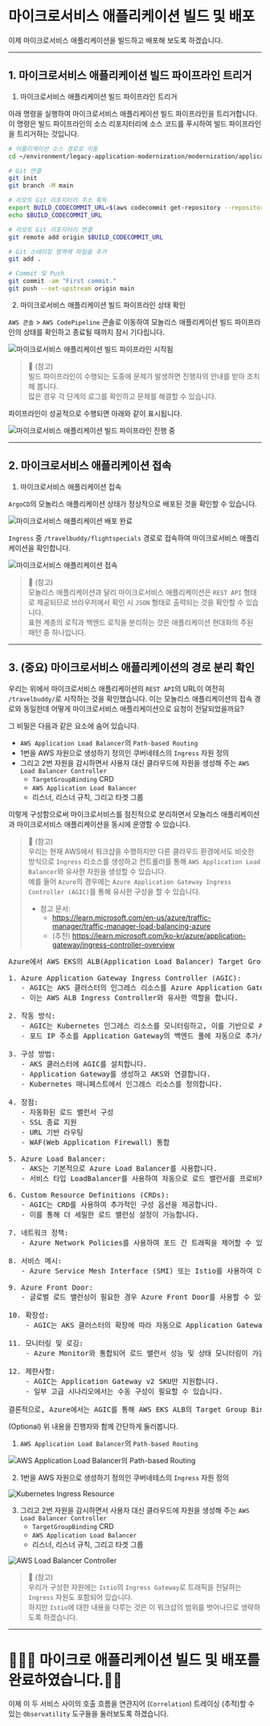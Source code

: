 # 마이크로서비스 애플리케이션 빌드 및 배포

이제 마이크로서비스 애플리케이션을 빌드하고 배포해 보도록 하겠습니다.

---

## 1. 마이크로서비스 애플리케이션 빌드 파이프라인 트리거

1. 마이크로서비스 애플리케이션 빌드 파이프라인 트리거

아래 명령을 실행하여 마이크로서비스 애플리케이션 빌드 파이프라인을 트리거합니다. 이 명령은 빌드 파이프라인의 소스 리포지터리에 소스 코드를 푸시하여 빌드 파이프라인을 트리거하는 것입니다.

```bash
# 어플리케이션 소스 경로로 이동
cd ~/environment/legacy-application-modernization/modernization/applications/FlightSpecials/build/

# Git 연결
git init
git branch -M main

# 리모트 Git 리포지터리 주소 획득
export BUILD_CODECOMMIT_URL=$(aws codecommit get-repository --repository-name flightspecials-application --region ap-northeast-2 | grep -o '"cloneUrlHttp": "[^"]*'|grep -o '[^"]*$')
echo $BUILD_CODECOMMIT_URL

# 리모트 Git 리포지터리 연결
git remote add origin $BUILD_CODECOMMIT_URL

# Git 스테이징 영역에 파일을 추가
git add .

# Commit 및 Push
git commit -am "First commit."
git push --set-upstream origin main
```

2. 마이크로서비스 애플리케이션 빌드 파이프라인 상태 확인

`AWS 콘솔` > `AWS CodePipeline` 콘솔로 이동하여 모놀리스 애플리케이션 빌드 파이프라인의 상태를 확인하고 종료될 때까지 잠시 기다립니다.

![마이크로서비스 애플리케이션 빌드 파이프라인 시작됨](../../images/Microservices/Microservice-Application-Build-Pipeline-Triggered.png)

> 📌 (참고)<br>
> 빌드 파이프라인이 수행되는 도중에 문제가 발생하면 진행자의 안내를 받아 조치해 봅니다.<br>
> 많은 경우 각 단계의 로그를 확인하고 문제를 해결할 수 있습니다.

파이프라인이 성공적으로 수행되면 아래와 같이 표시됩니다.

![마이크로서비스 애플리케이션 빌드 파이프라인 진행 중](../../images/Microservices/../../images/Microservices/Microservice-Application-Build-Pipeline-Completed.png)

---

## 2. 마이크로서비스 애플리케이션 접속

1. 마이크로서비스 애플리케이션 접속

`ArgoCD`의 모놀리스 애플리케이션 상태가 정상적으로 배포된 것을 확인할 수 있습니다.

![마이크로서비스 애플리케이션 배포 완료](../../images/Microservices/Microservice-Application-Deployed-Ingress-in-ArogoCD.png)

`Ingress` 중 `/travelbuddy/flightspecials` 경로로 접속하여 마이크로서비스 애플리케이션을 확인합니다.

![마이크로서비스 애플리케이션 접속](../../images/Microservices/Microservice-Application-Accessed.png)

> 📌 (참고)<br>
> 모놀리스 애플리케이션과 달리 마이크로서비스 애플리케이션은 `REST API` 형태로 제공되므로 브라우저에서 확인 시 `JSON` 형태로 출력되는 것을 확인할 수 있습니다.<br>
> 표현 계층의 로직과 백엔드 로직을 분리하는 것은 애플리케이션 현대화의 주된 패턴 중 하나입니다.

---

## 3. (중요) 마이크로서비스 애플리케이션의 경로 분리 확인

우리는 위에서 마이크로서비스 애플리케이션의 `REST API`의 URL이 여전히 `/travelbuddy/`로 시작하는 것을 확인했습니다.
이는 모놀리스 애플리케이션의 접속 경로와 동일한데 어떻게 마이크로서비스 애플리케이션으로 요청이 전달되었을까요?

그 비밀은 다음과 같은 요소에 숨어 있습니다.
* `AWS Application Load Balancer`의 `Path-based Routing`
* 1번을 AWS 자원으로 생성하기 정의인 쿠버네테스의 `Ingress` 자원 정의
* 그리고 2번 자원을 감시하면서 사용자 대신 클라우드에 자원을 생성해 주는 `AWS Load Balancer Controller`
  * `TargetGroupBinding` CRD
  * `AWS Application Load Balancer`
  * 리스너, 리스너 규칙, 그리고 타겟 그룹

이렇게 구성함으로써 마이크로서비스를 점진적으로 분리하면서 모놀리스 애플리케이션과 마이크로서비스 애플리케이션을 동시에 운영할 수 있습니다.
    
> 📕 (참고)<br>
> 우리는 현재 AWS에서 워크샵을 수행하지만 다른 클라우드 환경에서도 비슷한 방식으로 `Ingress` 리소스를 생성하고 컨트롤러를 통해 `AWS Application Load Balancer`와 유사한 자원을 생성할 수 있습니다.<br>
> 예를 들어 `Azure`의 경우에는 `Azure Application Gateway Ingress Controller (AGIC)`를 통해 유사한 구성을 할 수 있습니다.<br>
> * 참고 문서:
>   * https://learn.microsoft.com/en-us/azure/traffic-manager/traffic-manager-load-balancing-azure
>   * (추천) https://learn.microsoft.com/ko-kr/azure/application-gateway/ingress-controller-overview
<pre>
Azure에서 AWS EKS의 ALB(Application Load Balancer) Target Group Binding과 직접적으로 동일한 기능은 없지만, 유사한 기능을 제공하는 솔루션이 있습니다. Azure Kubernetes Service (AKS)에서 이와 유사한 기능을 구현하는 방법을 설명드리겠습니다:

1. Azure Application Gateway Ingress Controller (AGIC):
   - AGIC는 AKS 클러스터의 인그레스 리소스를 Azure Application Gateway와 연동합니다.
   - 이는 AWS ALB Ingress Controller와 유사한 역할을 합니다.

2. 작동 방식:
   - AGIC는 Kubernetes 인그레스 리소스를 모니터링하고, 이를 기반으로 Application Gateway 설정을 자동으로 구성합니다.
   - 포드 IP 주소를 Application Gateway의 백엔드 풀에 자동으로 추가/제거합니다.

3. 구성 방법:
   - AKS 클러스터에 AGIC를 설치합니다.
   - Application Gateway를 생성하고 AKS와 연결합니다.
   - Kubernetes 매니페스트에서 인그레스 리소스를 정의합니다.

4. 장점:
   - 자동화된 로드 밸런서 구성
   - SSL 종료 지원
   - URL 기반 라우팅
   - WAF(Web Application Firewall) 통합

5. Azure Load Balancer:
   - AKS는 기본적으로 Azure Load Balancer를 사용합니다.
   - 서비스 타입 LoadBalancer를 사용하여 자동으로 로드 밸런서를 프로비저닝합니다.

6. Custom Resource Definitions (CRDs):
   - AGIC는 CRD를 사용하여 추가적인 구성 옵션을 제공합니다.
   - 이를 통해 더 세밀한 로드 밸런싱 설정이 가능합니다.

7. 네트워크 정책:
   - Azure Network Policies를 사용하여 포드 간 트래픽을 제어할 수 있습니다.

8. 서비스 메시:
   - Azure Service Mesh Interface (SMI) 또는 Istio를 사용하여 더 복잡한 트래픽 라우팅과 로드 밸런싱을 구현할 수 있습니다.

9. Azure Front Door:
   - 글로벌 로드 밸런싱이 필요한 경우 Azure Front Door를 사용할 수 있습니다.

10. 확장성:
    - AGIC는 AKS 클러스터의 확장에 따라 자동으로 Application Gateway 설정을 조정합니다.

11. 모니터링 및 로깅:
    - Azure Monitor와 통합되어 로드 밸런서 성능 및 상태 모니터링이 가능합니다.

12. 제한사항:
    - AGIC는 Application Gateway v2 SKU만 지원합니다.
    - 일부 고급 시나리오에서는 수동 구성이 필요할 수 있습니다.

결론적으로, Azure에서는 AGIC를 통해 AWS EKS ALB의 Target Group Binding과 유사한 기능을 제공합니다. 이를 통해 AKS 클러스터의 로드 밸런싱을 자동화하고 관리할 수 있습니다. 다만, 구체적인 구현 방식과 세부 기능에서는 차이가 있을 수 있으므로, 실제 적용 시 Azure의 문서와 베스트 프랙티스를 참조하는 것이 좋습니다.
</pre>


(Optional) 위 내용을 진행자와 함께 간단하게 둘러봅니다.

1. `AWS Application Load Balancer`의 `Path-based Routing`

![AWS Application Load Balancer의 Path-based Routing](../../images/Microservices/AWS-ALB-Path-Based-Routing.png)

2. 1번을 AWS 자원으로 생성하기 정의인 쿠버네테스의 `Ingress` 자원 정의

![Kubernetes Ingress Resource](../../images/Microservices/Kubernetes-Ingress-Resource.png)


3. 그리고 2번 자원을 감시하면서 사용자 대신 클라우드에 자원을 생성해 주는 `AWS Load Balancer Controller`
    * `TargetGroupBinding` CRD
    * `AWS Application Load Balancer`
    * 리스너, 리스너 규칙, 그리고 타겟 그룹

![AWS Load Balancer Controller](../../images/Microservices/AWS-Load-Balancer-Controller.png)

> 📌 (참고)<br>
> 우리가 구성한 자원에는 `Istio`의 `Ingress Gateway`로 트래픽을 전달하는 `Ingress` 자원도 포함되어 있습니다.<br>
> 하지만 `Istio`에 대한 내용을 다루는 것은 이 워크샵의 범위를 벗어나므로 생략하도록 하겠습니다.

---

# 🎊🎊🎊 마이크로 애플리케이션 빌드 및 배포를 완료하였습니다.🎊🎊

이제 이 두 서비스 사이의 호출 흐름을 연관지어 (`Correlation`) 트레이싱 (추적)할 수 있는 `Observatility` 도구들을 둘러보도록 하겠습니다.
